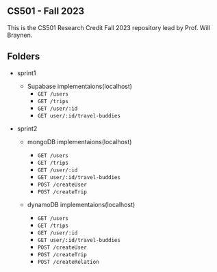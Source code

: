 ## CS501 - Fall 2023

This is the CS501 Research Credit Fall 2023 repository lead by Prof. Will Braynen. 

## Folders

- sprint1 
	- Supabase implementaions(localhost) 
		- `GET /users`
		- `GET /trips` 
		- `GET /user/:id` 
		- `GET user/:id/travel-buddies`
		
- sprint2 
	- mongoDB implementaions(localhost)
		- `GET /users` 
		- `GET /trips`
		- `GET /user/:id`
		- `GET user/:id/travel-buddies`
		- `POST /createUser` 
		- `POST /createTrip`
	
	- dynamoDB implementaions(localhost)
		- `GET /users` 
		- `GET /trips`
		- `GET /user/:id`
		- `GET user/:id/travel-buddies`
		- `POST /createUser` 
		- `POST /createTrip`
		- `POST /createRelation`